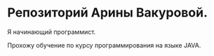 ﻿# Репозиторий Арины Вакуровой.

Я начинающий программист.

Прохожу обучение по курсу программирования на языке JAVA.